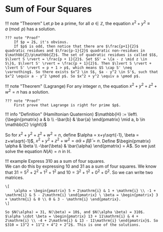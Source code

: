 # Sum of Four Squares

!!! note "Theorem"
    Let $p$ be a prime, for all $a \in \mathbb{Z}$, the equation $x^2 + y^2 \equiv a \pmod p$ has a solution.

    ??? note "Proof"
        If $p = 2$, it's obvious.  
        If $p$ is odd, then notice that there are $\frac{p+1}{2}$ quadratic residues and $\frac{p-1}{2}$ quadratic non-residues in $\mathbb{Z}/p\mathbb{Z}$. The set of quadratic residues is called $S$, $\lvert S \rvert = \frac{p + 1}{2}$. Set $S' = \{a - z \mid z \in S\}$, $\lvert S' \rvert = \frac{p + 1}{2}$. Then $\lvert S \rvert + \lvert S' \rvert = p + 1 > p$, which means $S \cap S' \neq \varnothing$. So there exists $x^2 \in S$, $a - y^2 \in S'$, such that $x^2 \equiv a - y^2 \pmod p$. So $x^2 + y^2 \equiv a \pmod p$.

!!! note "Theorem"
    (Lagrange) For any integer $n$, the equation $x^2+y^2+z^2+w^2 = n$ has a solution.

    ??? note "Proof"
        First prove that Lagrange is right for prime $p$.  


!!! info "Definition"
    (Hamiltonian Quaternion) $\mathbb{H} := \left\{\begin{pmatrix} a & b \\ -\bar{b} & \bar{a} \end{pmatrix} \mid a, b \in \mathbb{C} \right\}$

So for $x^2 + y^2 + z^2 + w^2 = n$, define $\alpha = x+y\sqrt{-1}, \beta = z+w\sqrt{-1}$, $x^2+y^2+z^2+w^2 = \alpha \bar{\alpha} + \beta \bar{\beta} = n$. Define $\begin{pmatrix} \alpha & \beta \\ -\bar{\beta} & \bar{\alpha} \end{pmatrix} = A$. So we just solve the equation $N(A) = n$ in $\mathbb{H}.$

!!! example
    Express $310$ as a sum of four squares.  
    We can do this by expressing $10$ and $31$ as a sum of four squares. We know that $31 = 5^2 + 2^2 + 1^2 + 1^2$ and $10 = 3^2 + 1^2 + 0^2 + 0^2$. So we can write two matrices. 

    \[
        \alpha = \begin{pmatrix} 5 + 2\mathrm{i} & 1 + \mathrm{i} \\ -1 + \mathrm{i} & 5 - 2\mathrm{i} \end{pmatrix} \ \beta = \begin{pmatrix} 3 + \mathrm{i} & 0 \\ 0 & 3 - \mathrm{i} \end{pmatrix}. 
    \]

    So $N(\alpha) = 31, N(\beta) = 10$, and $N(\alpha \beta) = 310$. $\alpha \cdot \beta = \begin{pmatrix} 13 + 11\mathrm{i} & 4 + 2\mathrm{i} \\ -4 + 2\mathrm{i} & 13 - 11\mathrm{i} \end{pmatrix}$. So $310 = 13^2 + 11^2 + 4^2 + 2^2$. This is one of the solutions.